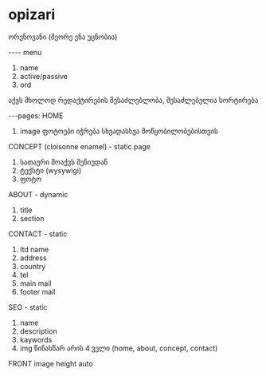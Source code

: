 # opizari
ორენოვანი (მეორე ენა უცნობია)

---- menu
1. name
2. active/passive
3. ord

აქვს მხოლოდ რედაქტირების შესაძლებლობა, შესაძლებელია სორტირება


---pages:
HOME
1. image
ფოტოები იჭრება სხვადასხვა მოწყობილობებისთვის


CONCEPT (cloisonne enamel) - static page
1. სათაური მოაქვს მენიუდან
2. ტექსტი (wysywigi)
3. ფოტო

ABOUT - dynamic 
1. title
2. section


CONTACT - static
1. ltd name
2. address
3. country
4. tel
5. main mail
6. footer mail

SEO - static
1. name
2. description
3. kaywords
4. img
წინასწარ არის 4 ველი (home, about, concept, contact)


FRONT
image height auto
